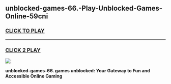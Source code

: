 
## unblocked-games-66.-Play-Unblocked-Games-Online-59cni
<h3>
<a href="https://premium76.site?title=unblocked-games-66.&ref=25A">CLICK TO PLAY</a></h3>
<hr>

<h3>
<a href="https://premium76.site?title=unblocked-games-66.&ref=25A">CLICK 2 PLAY</a>
  
</h3>

<a href="https://premium76.site?title=unblocked-games-66.&ref=25A"><img src="https://clearcache.store/games.png"></a>


**unblocked-games-66. games unblocked: Your Gateway to Fun and Accessible Online Gaming**
